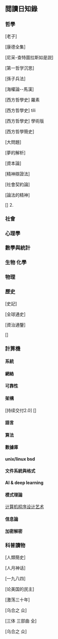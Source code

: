 ##   閲讀日知錄

### 哲學

[老子]

[康德全集]

[尼采-查特圖拉斯如是説]

[第一哲学沉思]

[孫子兵法]

[海權論--馬漢]

[西方哲學史] 羅素

[西方哲學史] tili

[西方哲學史] 學術版

[西方哲學簡史]

[大問題]

[夢的解析]

[資本論]

[精神辯證法]

[社會契約論]

[論法的精神]

[] 
2.
### 社會



### 心理學


### 數學與統計


###  生物 化學


###  物理 

###  歷史

[史記]

[全球通史]

[資治通鑒]

[]
###  計算機

#### 系統

#### 網絡

#### 可靠性

#### 架構
 [持续交付2.0]
 []

#### 語言

#### 算法

#### 數據庫

#### unix/linux bsd

#### 文件系統與格式

#### AI & deep learning


#### 模式理論

  [计算机程序设计艺术](https://zh.wikipedia.org/wiki/%E8%AE%A1%E7%AE%97%E6%9C%BA%E7%A8%8B%E5%BA%8F%E8%AE%BE%E8%AE%A1%E8%89%BA%E6%9C%AF)
  

####  信息論

####  加密解密


### 科普讀物

[人類簡史]

[人月神话]

[一九八四]

[论美国的民主]

[激荡三十年]

[乌合之 众]

[三体 三部曲 全]

[乌合之 众]
